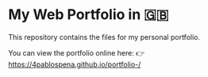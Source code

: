 # My Web Portfolio in 🇬🇧

This repository contains the files for my personal portfolio.

You can view the portfolio online here:
👉 https://4pablospena.github.io/portfolio-/
